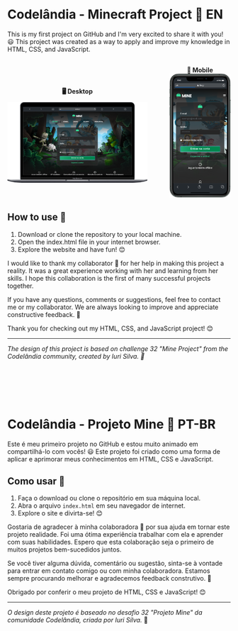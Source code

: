 
# Codelândia - Minecraft Project 🚀 EN

This is my first project on GitHub and I'm very excited to share it with you! 😃 This project was created as a way to apply and improve my knowledge in HTML, CSS, and JavaScript.

<div style="display: flex; align-items: center; justify-content: center; margin-top: 30px;">
  <div style="text-align: center; margin-right: 50px;">
    <p style="font-weight: bold; margin-bottom: 10px;">🖥️ Desktop</p>
    <img src="./assets/images/desktop.png" alt="Captura de tela do projeto em execução" width="600">
  </div>
  <div style="text-align: center;">
    <strong style="margin-bottom: 10px;">📱 Mobile</strong>
    <img src="./assets/images/Mobile.png" alt="Captura de tela do projeto em execução" width="200">
  </div>
</div>

## How to use 🤔

1. Download or clone the repository to your local machine.
2. Open the index.html file in your internet browser.
3. Explore the website and have fun! 😊

I would like to thank my collaborator 💜 for her help in making this project a reality. It was a great experience working with her and learning from her skills. I hope this collaboration is the first of many successful projects together.

If you have any questions, comments or suggestions, feel free to contact me or my collaborator. We are always looking to improve and appreciate constructive feedback. 🙏

Thank you for checking out my HTML, CSS, and JavaScript project! 😊

---
*The design of this project is based on challenge 32 "Mine Project" from the Codelândia community, created by Iuri Silva. 🎨*

<div style="height: 75px;"></div>

# Codelândia - Projeto Mine 🚀 PT-BR

Este é meu primeiro projeto no GitHub e estou muito animado em compartilhá-lo com vocês! 😃 Este projeto foi criado como uma forma de aplicar e aprimorar meus conhecimentos em HTML, CSS e JavaScript.


## Como usar 🤔

1. Faça o download ou clone o repositório em sua máquina local.
2. Abra o arquivo `index.html` em seu navegador de internet.
3. Explore o site e divirta-se! 😊

Gostaria de agradecer à minha colaboradora 💜 por sua ajuda em tornar este projeto realidade. Foi uma ótima experiência trabalhar com ela e aprender com suas habilidades. Espero que esta colaboração seja o primeiro de muitos projetos bem-sucedidos juntos.

Se você tiver alguma dúvida, comentário ou sugestão, sinta-se à vontade para entrar em contato comigo ou com minha colaboradora. Estamos sempre procurando melhorar e agradecemos feedback construtivo. 🙏

Obrigado por conferir o meu projeto de HTML, CSS e JavaScript! 😊

---
*O design deste projeto é baseado no desafio 32 "Projeto Mine" da comunidade Codelândia, criada por Iuri Silva.* 🎨

